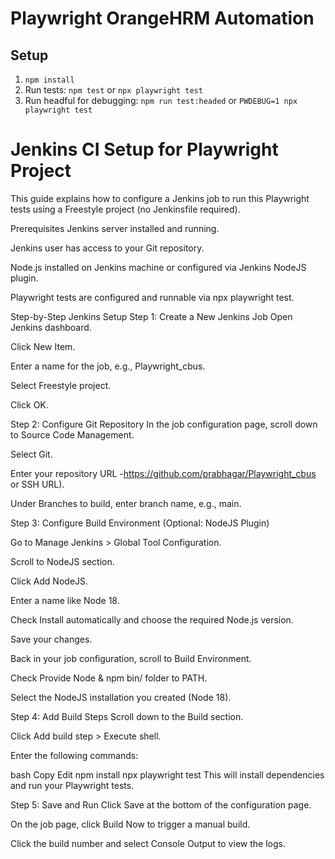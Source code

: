 # Playwright OrangeHRM Automation

## Setup

1. `npm install`
2. Run tests: `npm test` or `npx playwright test`
3. Run headful for debugging: `npm run test:headed` or `PWDEBUG=1 npx playwright test`

# Jenkins CI Setup for Playwright Project
This guide explains how to configure a Jenkins job to run this Playwright tests using a Freestyle project (no Jenkinsfile required).

Prerequisites
Jenkins server installed and running.

Jenkins user has access to your Git repository.

Node.js installed on Jenkins machine or configured via Jenkins NodeJS plugin.

Playwright tests are configured and runnable via npx playwright test.

Step-by-Step Jenkins Setup
Step 1: Create a New Jenkins Job
Open Jenkins dashboard.

Click New Item.

Enter a name for the job, e.g., Playwright_cbus.

Select Freestyle project.

Click OK.

Step 2: Configure Git Repository
In the job configuration page, scroll down to Source Code Management.

Select Git.

Enter your repository URL -https://github.com/prabhagar/Playwright_cbus or SSH URL).

Under Branches to build, enter branch name, e.g., main.

Step 3: Configure Build Environment (Optional: NodeJS Plugin)

Go to Manage Jenkins > Global Tool Configuration.

Scroll to NodeJS section.

Click Add NodeJS.

Enter a name like Node 18.

Check Install automatically and choose the required Node.js version.

Save your changes.

Back in your job configuration, scroll to Build Environment.

Check Provide Node & npm bin/ folder to PATH.

Select the NodeJS installation you created (Node 18).

Step 4: Add Build Steps
Scroll down to the Build section.

Click Add build step > Execute shell.

Enter the following commands:

bash
Copy
Edit
npm install
npx playwright test
This will install dependencies and run your Playwright tests.

Step 5: Save and Run
Click Save at the bottom of the configuration page.

On the job page, click Build Now to trigger a manual build.

Click the build number and select Console Output to view the logs.